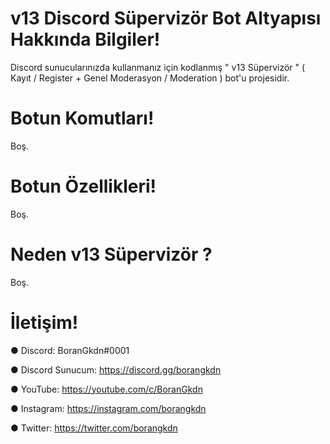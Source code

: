 # v13 Discord Süpervizör Bot Altyapısı Hakkında Bilgiler!

Discord sunucularınızda kullanmanız için kodlanmış " v13 Süpervizör " ( Kayıt / Register + Genel Moderasyon / Moderation ) bot'u projesidir.

# Botun Komutları!

Boş.

# Botun Özellikleri!

Boş.

# Neden v13 Süpervizör ?

Boş.

# İletişim!

● Discord: BoranGkdn#0001

● Discord Sunucum: https://discord.gg/borangkdn

● YouTube: https://youtube.com/c/BoranGkdn

● Instagram: https://instagram.com/borangkdn

● Twitter: https://twitter.com/borangkdn
